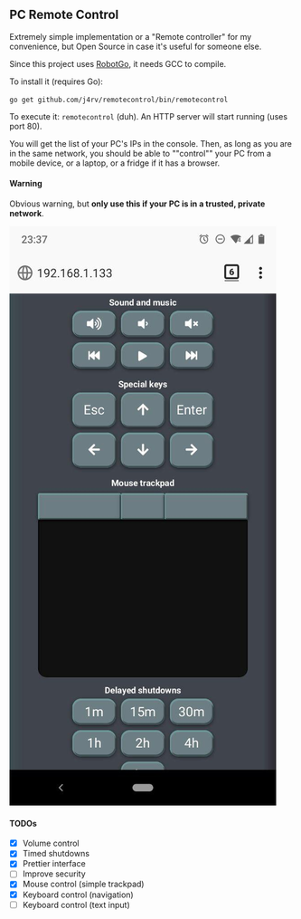 ## PC Remote Control

Extremely simple implementation or a "Remote controller" for my convenience,
but Open Source in case it's useful for someone else.

Since this project uses [RobotGo](https://github.com/go-vgo/robotgo), it needs GCC to compile.

To install it (requires Go):

``go get github.com/j4rv/remotecontrol/bin/remotecontrol``

To execute it: ``remotecontrol`` (duh). An HTTP server will start running (uses port 80).

You will get the list of your PC's IPs in the console.
Then, as long as you are in the same network,
you should be able to ""control"" your PC from a mobile device,
or a laptop, or a fridge if it has a browser.

#### Warning

Obvious warning, but **only use this if your PC is in a trusted, private network**.

![Example screenshot](https://raw.githubusercontent.com/j4rv/remotecontrol/master/images/screenshot.jpg)

#### TODOs

- [x] Volume control
- [x] Timed shutdowns
- [x] Prettier interface
- [ ] Improve security
- [x] Mouse control (simple trackpad)
- [x] Keyboard control (navigation)
- [ ] Keyboard control (text input)